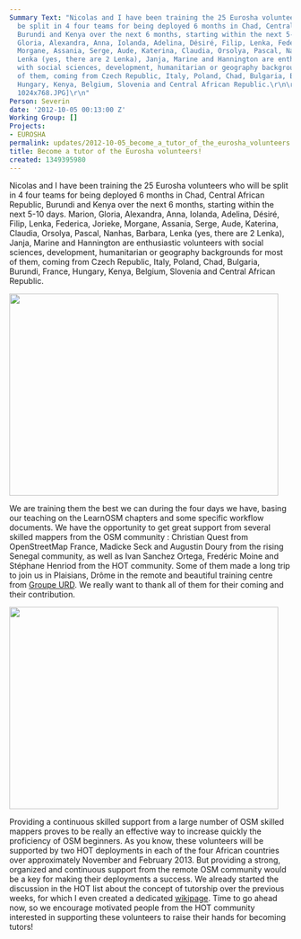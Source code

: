```yaml
---
Summary Text: "Nicolas and I have been training the 25 Eurosha volunteers who will
  be split in 4 four teams for being deployed 6 months in Chad, Central African Republic,
  Burundi and Kenya over the next 6 months, starting within the next 5-10 days. \r\nMarion,
  Gloria, Alexandra, Anna, Iolanda, Adelina, Désiré, Filip, Lenka, Federica, Jorieke,
  Morgane, Assania, Serge, Aude, Katerina, Claudia, Orsolya, Pascal, Nanhas, Barbara,
  Lenka (yes, there are 2 Lenka), Janja, Marine and Hannington are enthusiastic volunteers
  with social sciences, development, humanitarian or geography backgrounds for most
  of them, coming from Czech Republic, Italy, Poland, Chad, Bulgaria, Burundi, France,
  Hungary, Kenya, Belgium, Slovenia and Central African Republic.\r\n\r\n[inline:P1200042
  1024x768.JPG]\r\n"
Person: Severin
date: '2012-10-05 00:13:00 Z'
Working Group: []
Projects:
- EUROSHA
permalink: updates/2012-10-05_become_a_tutor_of_the_eurosha_volunteers!
title: Become a tutor of the Eurosha volunteers!
created: 1349395980
---
```

<p>Nicolas and I have been training the 25 Eurosha volunteers who will be split in 4 four teams for being deployed 6 months in Chad, Central African Republic, Burundi and Kenya over the next 6 months, starting within the next 5-10 days. Marion, Gloria, Alexandra, Anna, Iolanda, Adelina, Désiré, Filip, Lenka, Federica, Jorieke, Morgane, Assania, Serge, Aude, Katerina, Claudia, Orsolya, Pascal, Nanhas, Barbara, Lenka (yes, there are 2 Lenka), Janja, Marine and Hannington are enthusiastic volunteers with social sciences, development, humanitarian or geography backgrounds for most of them, coming from Czech Republic, Italy, Poland, Chad, Bulgaria, Burundi, France, Hungary, Kenya, Belgium, Slovenia and Central African Republic.</p><p><img class="image-large" src="/sites/default/files/styles/large/public/P1200042%201024x768_0.JPG?itok=Wq5R0QfF" alt="" width="480" height="360"></p><p>We are training them the best we can during the four days we have, basing our teaching on the LearnOSM chapters and some specific workflow documents. We have the opportunity to get great support from several skilled mappers from the OSM community : Christian Quest from OpenStreetMap France, Madicke Seck and Augustin Doury from the rising Senegal community, as well as Ivan Sanchez Ortega, Fredéric Moine and Stéphane Henriod from the HOT community. Some of them made a long trip to join us in Plaisians, Drôme in the remote and beautiful training centre from <a href="http://www.urd.org/The-offices">Groupe URD</a>. We really want to thank all of them for their coming and their contribution.</p><p><img class="image-large" src="/sites/default/files/styles/large/public/P1200071%201024x768_0.JPG?itok=3YDyhUHE" alt="" width="480" height="360"></p><p>Providing a continuous skilled support from a large number of OSM skilled mappers proves to be really an effective way to increase quickly the proficiency of OSM beginners. As you know, these volunteers will be supported by two HOT deployments in each of the four African countries over approximately November and February 2013. But providing a strong, organized and continuous support from the remote OSM community would be a key for making their deployments a success. We already started the discussion in the HOT list about the concept of tutorship over the previous weeks, for which I even created a dedicated <a href="http://wiki.openstreetmap.org/wiki/Humanitarian_OSM_Team/Tutorships">wikipage</a>. Time to go ahead now, so we encourage motivated people from the HOT community interested in supporting these volunteers to raise their hands for becoming tutors!</p>
